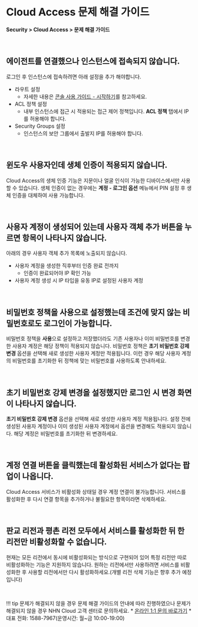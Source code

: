 # Cloud Access 문제 해결 가이드

**Security > Cloud Access > 문제 해결 가이드**

<br>

## 에이전트를 연결했으나 인스턴스에 접속되지 않습니다.

로그인 후 인스턴스에 접속하려면 아래 설정을 추가 해야합니다.

* 라우트 설정
    * 자세한 내용은 [콘솔 사용 가이드 - 시작하기](https://docs.alpha-nhncloud.com/ko/Security/Cloud%20Access/ko/console-guide/cloud-access-start/)를 참고하세요.
* ACL 정책 설정
    * 내부 인스턴스에 접근 시 적용되는 접근 제어 정책입니다. **ACL 정책** 탭에서 IP를 허용해야 합니다.
* Security Groups 설정
    * 인스턴스의 보안 그룹에서 출발지 IP를 허용해야 합니다.

<br>

## 윈도우 사용자인데 생체 인증이 적용되지 않습니다.

Cloud Access의 생체 인증 기능은 지문이나 얼굴 인식이 가능한 디바이스에서만 사용할 수 있습니다. 생체 인증이 없는 경우에는 **계정 - 로그인 옵션** 메뉴에서 PIN 설정 후 생체 인증을 대체하여 사용 가능합니다.

<br>

## 사용자 계정이 생성되어 있는데 사용자 객체 추가 버튼을 누르면 항목이 나타나지 않습니다.

아래의 경우 사용자 객체 추가 목록에 노출되지 않습니다.

* 사용자 계정을 생성한 직후부터 인증 완료 전까지
    * 인증이 완료되어야 IP 확인 가능
* 사용자 계정 생성 시 IP 타입을 유동 IP로 설정된 사용자 계정

<br>

## 비밀번호 정책을 사용으로 설정했는데 조건에 맞지 않는 비밀번호로도 로그인이 가능합니다.

비밀번호 정책을 **사용**으로 설정하고 저장했더라도 기존 사용자나 이미 비밀번호를 변경한 사용자 계정은 해당 정책이 적용되지 않습니다.
비밀번호 정책은 **초기 비밀번호 강제 변경** 옵션을 선택해 새로 생성한 사용자 계정만 적용됩니다. 이런 경우 해당 사용자 계정의 비밀번호를 초기화한 뒤 정책에 맞는 비밀번호를 사용하도록 안내하세요.  

<br>

## 초기 비밀번호 강제 변경을 설정했지만 로그인 시 변경 화면이 나타나지 않습니다.

**초기 비밀번호 강제 변경** 옵션을 선택해 새로 생성한 사용자 계정 적용됩니다. 설정 전에 생성된 사용자 계정이나 이미 생성된 사용자 계정에서 옵션을 변경해도 적용되지 않습니다. 해당 계정은 비밀번호를 초기화한 뒤 변경하세요.

<br>

## 계정 연결 버튼을 클릭했는데 활성화된 서비스가 없다는 팝업이 나옵니다.

Cloud Access 서비스가 비활성화 상태일 경우 계정 연결이 불가능합니다. 서비스를 활성화한 후 다시 연결 항목을 추가하거나 불필요한 항목이라면 삭제하세요.

<br>

## 판교 리전과 평촌 리전 모두에서 서비스를 활성화한 뒤 한 리전만 비활성화할 수 없습니다.

현재는 모든 리전에서 동시에 비활성화되는 방식으로 구현되어 있어 특정 리전만 따로 비활성화하는 기능은 지원하지 않습니다.
원하는 리전에서만 사용하려면 서비스를 비활성화한 후 사용할 리전에서만 다시 활성화하세요.(개별 리전 삭제 기능은 향후 추가 예정입니다)

<br>

!!! tip 문제가 해결되지 않을 경우
    문제 해결 가이드의 안내에 따라 진행하였으나 문제가 해결되지 않을 경우 NHN Cloud 고객 센터로 문의하세요.
    * [온라인 1:1 문의 바로가기](https://www.alpha-nhncloud.com/kr/support/inquiry)
    * 대표 전화: 1588-7967(운영시간: 월~금 10:00-19:00)